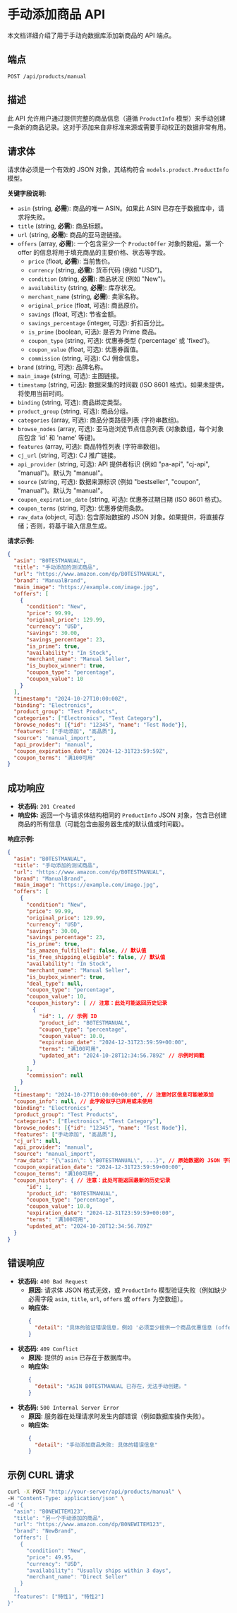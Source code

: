 # 手动添加商品 API

本文档详细介绍了用于手动向数据库添加新商品的 API 端点。

## 端点

`POST /api/products/manual`

## 描述

此 API 允许用户通过提供完整的商品信息（遵循 `ProductInfo` 模型）来手动创建一条新的商品记录。这对于添加来自非标准来源或需要手动校正的数据非常有用。

## 请求体

请求体必须是一个有效的 JSON 对象，其结构符合 `models.product.ProductInfo` 模型。

**关键字段说明:**

*   `asin` (string, **必需**): 商品的唯一 ASIN。如果此 ASIN 已存在于数据库中，请求将失败。
*   `title` (string, **必需**): 商品标题。
*   `url` (string, **必需**): 商品的亚马逊链接。
*   `offers` (array, **必需**): 一个包含至少一个 `ProductOffer` 对象的数组。第一个 offer 的信息将用于填充商品的主要价格、状态等字段。
    *   `price` (float, **必需**): 当前售价。
    *   `currency` (string, **必需**): 货币代码 (例如 "USD")。
    *   `condition` (string, **必需**): 商品状况 (例如 "New")。
    *   `availability` (string, **必需**): 库存状况。
    *   `merchant_name` (string, **必需**): 卖家名称。
    *   `original_price` (float, 可选): 商品原价。
    *   `savings` (float, 可选): 节省金额。
    *   `savings_percentage` (integer, 可选): 折扣百分比。
    *   `is_prime` (boolean, 可选): 是否为 Prime 商品。
    *   `coupon_type` (string, 可选): 优惠券类型 ('percentage' 或 'fixed')。
    *   `coupon_value` (float, 可选): 优惠券面值。
    *   `commission` (string, 可选): CJ 佣金信息。
*   `brand` (string, 可选): 品牌名称。
*   `main_image` (string, 可选): 主图链接。
*   `timestamp` (string, 可选): 数据采集的时间戳 (ISO 8601 格式)。如果未提供，将使用当前时间。
*   `binding` (string, 可选): 商品绑定类型。
*   `product_group` (string, 可选): 商品分组。
*   `categories` (array, 可选): 商品分类路径列表 (字符串数组)。
*   `browse_nodes` (array, 可选): 亚马逊浏览节点信息列表 (对象数组，每个对象应包含 'id' 和 'name' 等键)。
*   `features` (array, 可选): 商品特性列表 (字符串数组)。
*   `cj_url` (string, 可选): CJ 推广链接。
*   `api_provider` (string, 可选): API 提供者标识 (例如 "pa-api", "cj-api", "manual")。默认为 "manual"。
*   `source` (string, 可选): 数据来源标识 (例如 "bestseller", "coupon", "manual")。默认为 "manual"。
*   `coupon_expiration_date` (string, 可选): 优惠券过期日期 (ISO 8601 格式)。
*   `coupon_terms` (string, 可选): 优惠券使用条款。
*   `raw_data` (object, 可选): 包含原始数据的 JSON 对象。如果提供，将直接存储；否则，将基于输入信息生成。

**请求示例:**

```json
{
  "asin": "B0TESTMANUAL",
  "title": "手动添加的测试商品",
  "url": "https://www.amazon.com/dp/B0TESTMANUAL",
  "brand": "ManualBrand",
  "main_image": "https://example.com/image.jpg",
  "offers": [
    {
      "condition": "New",
      "price": 99.99,
      "original_price": 129.99,
      "currency": "USD",
      "savings": 30.00,
      "savings_percentage": 23,
      "is_prime": true,
      "availability": "In Stock",
      "merchant_name": "Manual Seller",
      "is_buybox_winner": true,
      "coupon_type": "percentage",
      "coupon_value": 10
    }
  ],
  "timestamp": "2024-10-27T10:00:00Z",
  "binding": "Electronics",
  "product_group": "Test Products",
  "categories": ["Electronics", "Test Category"],
  "browse_nodes": [{"id": "12345", "name": "Test Node"}],
  "features": ["手动添加", "高品质"],
  "source": "manual_import",
  "api_provider": "manual",
  "coupon_expiration_date": "2024-12-31T23:59:59Z",
  "coupon_terms": "满100可用"
}
```

## 成功响应

*   **状态码:** `201 Created`
*   **响应体:** 返回一个与请求体结构相同的 `ProductInfo` JSON 对象，包含已创建商品的所有信息（可能包含由服务器生成的默认值或时间戳）。

**响应示例:**

```json
{
  "asin": "B0TESTMANUAL",
  "title": "手动添加的测试商品",
  "url": "https://www.amazon.com/dp/B0TESTMANUAL",
  "brand": "ManualBrand",
  "main_image": "https://example.com/image.jpg",
  "offers": [
    {
      "condition": "New",
      "price": 99.99,
      "original_price": 129.99,
      "currency": "USD",
      "savings": 30.00,
      "savings_percentage": 23,
      "is_prime": true,
      "is_amazon_fulfilled": false, // 默认值
      "is_free_shipping_eligible": false, // 默认值
      "availability": "In Stock",
      "merchant_name": "Manual Seller",
      "is_buybox_winner": true,
      "deal_type": null,
      "coupon_type": "percentage",
      "coupon_value": 10,
      "coupon_history": [ // 注意：此处可能返回历史记录
        {
          "id": 1, // 示例 ID
          "product_id": "B0TESTMANUAL",
          "coupon_type": "percentage",
          "coupon_value": 10.0,
          "expiration_date": "2024-12-31T23:59:59+00:00",
          "terms": "满100可用",
          "updated_at": "2024-10-28T12:34:56.789Z" // 示例时间戳
        }
      ],
      "commission": null
    }
  ],
  "timestamp": "2024-10-27T10:00:00+00:00", // 注意时区信息可能被添加
  "coupon_info": null, // 此字段似乎已弃用或未使用
  "binding": "Electronics",
  "product_group": "Test Products",
  "categories": ["Electronics", "Test Category"],
  "browse_nodes": [{"id": "12345", "name": "Test Node"}],
  "features": ["手动添加", "高品质"],
  "cj_url": null,
  "api_provider": "manual",
  "source": "manual_import",
  "raw_data": "{\"asin\": \"B0TESTMANUAL\", ...}", // 原始数据的 JSON 字符串
  "coupon_expiration_date": "2024-12-31T23:59:59+00:00",
  "coupon_terms": "满100可用",
  "coupon_history": { // 注意：此处可能返回最新的历史记录
      "id": 1,
      "product_id": "B0TESTMANUAL",
      "coupon_type": "percentage",
      "coupon_value": 10.0,
      "expiration_date": "2024-12-31T23:59:59+00:00",
      "terms": "满100可用",
      "updated_at": "2024-10-28T12:34:56.789Z"
  }
}
```

## 错误响应

*   **状态码:** `400 Bad Request`
    *   **原因:** 请求体 JSON 格式无效，或 `ProductInfo` 模型验证失败（例如缺少必需字段 `asin`, `title`, `url`, `offers` 或 `offers` 为空数组）。
    *   **响应体:**
        ```json
        {
          "detail": "具体的验证错误信息，例如 '必须至少提供一个商品优惠信息 (offer)。'"
        }
        ```
*   **状态码:** `409 Conflict`
    *   **原因:** 提供的 `asin` 已存在于数据库中。
    *   **响应体:**
        ```json
        {
          "detail": "ASIN B0TESTMANUAL 已存在，无法手动创建。"
        }
        ```
*   **状态码:** `500 Internal Server Error`
    *   **原因:** 服务器在处理请求时发生内部错误（例如数据库操作失败）。
    *   **响应体:**
        ```json
        {
          "detail": "手动添加商品失败: 具体的错误信息"
        }
        ```

## 示例 CURL 请求

```bash
curl -X POST "http://your-server/api/products/manual" \
-H "Content-Type: application/json" \
-d '{
  "asin": "B0NEWITEM123",
  "title": "另一个手动添加的商品",
  "url": "https://www.amazon.com/dp/B0NEWITEM123",
  "brand": "NewBrand",
  "offers": [
    {
      "condition": "New",
      "price": 49.95,
      "currency": "USD",
      "availability": "Usually ships within 3 days",
      "merchant_name": "Direct Seller"
    }
  ],
  "features": ["特性1", "特性2"]
}'
``` 
